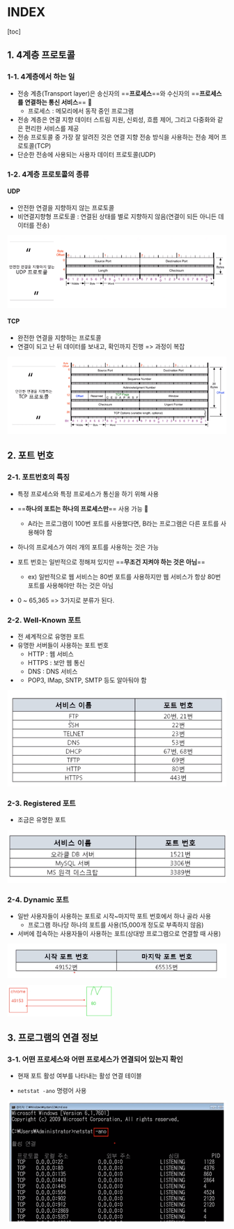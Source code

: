 # INDEX

[toc]

## 1. 4계층 프로토콜

### 1-1. 4계층에서 하는 일

- 전송 계층(Transport layer)은 송신자의 ==**프로세스**==와 수신자의 ==**프로세스를 연결하는 통신 서비스**== 📌
  - 프로세스 : 메모리에서 동작 중인 프로그램
- 전송 계층은 연결 지향 데이터 스트림 지원, 신뢰성, 흐름 제어, 그리고 다중화와 같은 편리한 서비스를 제공
- 전송 프로토콜 중 가장 잘 알려진 것은 연결 지향 전송 방식을 사용하는 전송 제어 프로토콜(TCP)
- 단순한 전송에 사용되는 사용자 데이터 프로토콜(UDP)



### 1-2. 4계층 프로토콜의 종류

#### UDP

- 안전한 연결을 지향하지 않는 프로토콜
- 비연결지향형 프로토콜 : 연결된 상태를 별로 지향하지 않음(연결이 되든 아니든 데이터를 전송)

![image-20211025002517833](assets/image-20211025002517833.png)

#### TCP

- 완전한 연결을 지향하는 프로토콜
- 연결이 되고 난 뒤 데이터를 보내고, 확인까지 진행 => 과정이 복잡

![image-20211025002658332](assets/image-20211025002658332.png)



## 2. 포트 번호

### 2-1. 포트번호의 특징

- 특정 프로세스와 특정 프로세스가 통신을 하기 위해 사용
- ==**하나의 포트는 하나의 프로세스만**== 사용 가능 📌
  - A라는 프로그램이 100번 포트를 사용했다면, B라는 프로그램은 다른 포트를 사용해야 함
- 하나의 프로세스가 여러 개의 포트를 사용하는 것은 가능
- 포트 번호는 일반적으로 정해져 있지만 ==**무조건 지켜야 하는 것은 아님**==
  - ex) 일반적으로 웹 서비스는 80번 포트를 사용하지만 웹 서비스가 항상 80번 포트를 사용해야만 하는 것은 아님



- 0 ~ 65,365 => 3가지로 분류가 된다.

### 2-2. Well-Known 포트

- 전 셰계적으로 유명한 포트
- 유명한 서버들이 사용하는 포트 번호
  - HTTP : 웹 서비스
  - HTTPS : 보안 웹 통신
  - DNS : DNS 서비스
- + POP3, IMap, SNTP, SMTP 등도 알아둬야 함

![image-20211025003153375](assets/image-20211025003153375.png)



### 2-3. Registered 포트

- 조금은 유명한 포트

![image-20211025003806302](assets/image-20211025003806302.png)



### 2-4. Dynamic 포트

- 일반 사용자들이 사용하는 포트로 시작~마지막 포트 번호에서 하나 골라 사용
  - 프로그램 하나당 하나의 포트를 사용(15,000개 정도로 부족하지 않음)
- 서버에 접속하는 사용자들이 사용하는 포트(상대방 프로그램으로 연결할 때 사용)

![image-20211025003327783](assets/image-20211025003327783.png)

<img src="assets/image-20211025004017039.png" alt="image-20211025004017039" style="zoom:43%;" />



## 3. 프로그램의 연결 정보

### 3-1. 어떤 프로세스와 어떤 프로세스가 연결되어 있는지 확인

- 현재 포트 활성 여부를 나타내는 활성 연결 테이블

- `netstat -ano` 명령어 사용

![image-20211025004141670](assets/image-20211025004141670.png)

